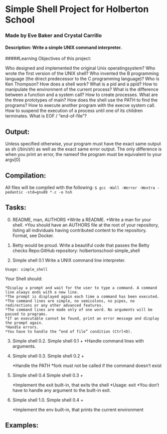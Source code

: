 # Simple Shell Project for Holberton School
### Made by Eve Baker and Crystal Carrillo

#### Description: Write a simple UNIX command interpreter.
#####Learning Objectives of this project:  

Who designed and implemented the original Unix operatingsystem?
Who wrote the first version of the UNIX shell?
Who invented the B programming language (the direct predecessor to the C programming language)?
Who is Ken Thompson?
How does a shell work?
What is a pid and a ppid?
How to manipulate the environment of the current process?
What is the difference between a function and a system call?
How to create processes.
What are the three prototypes of main?
How does the shell use the PATH to find the programs?
How to execute another program with the execve system call.
How to suspend the execution of a process until one of its children terminates.
What is EOF / “end-of-file”?





## Output:
Unless specified otherwise, your program must have the exact same output as sh (/bin/sh) as well as the exact same error output.
The only difference is when you print an error, the nameof the program must be equivalent to your argv[0]

## Compilation:
All files will be compiled with the following:
```$ gcc -Wall -Werror -Wextra -pedantic -std=gnu89 *.c -o hsh ```


## Tasks:
0. README, man, AUTHORS
	*Write a README.
	*Write a man for your shell.
	*You should have an AUTHORS file at the root of your repository, listing all individuals having contributed content to the repository. Format, see Docker.

1. Betty would be proud.
Write a beautiful code that passes the Betty checks
Repo:GitHub repository: holbertonschool-simple_shell

2. Simple shell 0.1
Write a UNIX command line interpreter.

``` Usage: simple_shell ```

Your Shell should:

	*Display a prompt and wait for the user to type a command. A command line always ends with a new line.
	*The prompt is displayed again each time a command has been executed.
	*The command lines are simple, no semicolons, no pipes, no redirections or any other advanced features.
	*The command lines are made only of one word. No arguments will be passed to programs.
	*If an executable cannot be found, print an error message and display the prompt again.
	*Handle errors.
	*You have to handle the “end of file” condition (Ctrl+D).

3. Simple shell 0.2.
Simple shell 0.1 +
	*Handle command lines with arguments.

4. Simple shell 0.3.
Simple shell 0.2 +

	*Handle the PATH
	*fork must not be called if the command doesn’t exist

5. Simple shell 0.4
Simple shell 0.3 +

	*Implement the exit built-in, that exits the shell
	*Usage: exit
	*You don’t have to handle any argument to the built-in exit.

6. Simple shell 1.0.
Simple shell 0.4 +

	*Implement the env built-in, that prints the current environment












## Examples:
